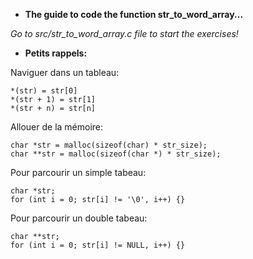 * **The guide to code the function str_to_word_array...**

*Go to src/str_to_word_array.c file to start the exercises!*


* **Petits rappels:**

Naviguer dans un tableau:
```
*(str) = str[0]
*(str + 1) = str[1]
*(str + n) = str[n]
```
Allouer de la mémoire:
```
char *str = malloc(sizeof(char) * str_size);
char **str = malloc(sizeof(char *) * str_size);
```
Pour parcourir un simple tabeau:
```
char *str;
for (int i = 0; str[i] != '\0', i++) {}
```
Pour parcourir un double tabeau:
```
char **str;
for (int i = 0; str[i] != NULL, i++) {}
```
